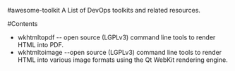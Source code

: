 #awesome-toolkit
A List of DevOps toolkits and related resources.

#Contents
- wkhtmltopdf -- open source (LGPLv3) command line tools to render HTML into PDF.
- wkhtmltoimage --open source (LGPLv3) command line tools to render HTML into various image formats using the Qt WebKit rendering engine.